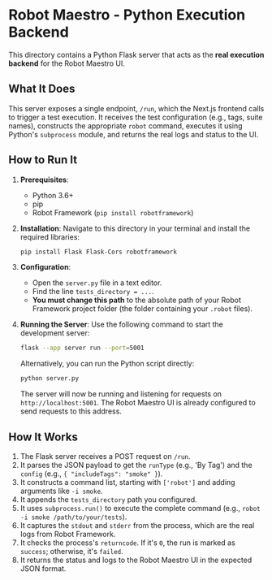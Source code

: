 
# Robot Maestro - Python Execution Backend

This directory contains a Python Flask server that acts as the **real execution backend** for the Robot Maestro UI.

## What It Does

This server exposes a single endpoint, `/run`, which the Next.js frontend calls to trigger a test execution. It receives the test configuration (e.g., tags, suite names), constructs the appropriate `robot` command, executes it using Python's `subprocess` module, and returns the real logs and status to the UI.

## How to Run It

1.  **Prerequisites**:
    *   Python 3.6+
    *   pip
    *   Robot Framework (`pip install robotframework`)

2.  **Installation**:
    Navigate to this directory in your terminal and install the required libraries:
    ```sh
    pip install Flask Flask-Cors robotframework
    ```

3.  **Configuration**:
    *   Open the `server.py` file in a text editor.
    *   Find the line `tests_directory = ...`.
    *   **You must change this path** to the absolute path of your Robot Framework project folder (the folder containing your `.robot` files).

4.  **Running the Server**:
    Use the following command to start the development server:
    ```sh
    flask --app server run --port=5001
    ```
    Alternatively, you can run the Python script directly:
     ```sh
    python server.py
    ```

    The server will now be running and listening for requests on `http://localhost:5001`. The Robot Maestro UI is already configured to send requests to this address.

## How It Works

1.  The Flask server receives a POST request on `/run`.
2.  It parses the JSON payload to get the `runType` (e.g., 'By Tag') and the `config` (e.g., `{ "includeTags": "smoke" }`).
3.  It constructs a command list, starting with `['robot']` and adding arguments like `-i smoke`.
4.  It appends the `tests_directory` path you configured.
5.  It uses `subprocess.run()` to execute the complete command (e.g., `robot -i smoke /path/to/your/tests`).
6.  It captures the `stdout` and `stderr` from the process, which are the real logs from Robot Framework.
7.  It checks the process's `returncode`. If it's `0`, the run is marked as `success`; otherwise, it's `failed`.
8.  It returns the status and logs to the Robot Maestro UI in the expected JSON format.
